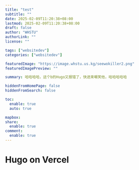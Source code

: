 ```yaml
---
title: "test"
subtitle: ""
date: 2025-02-09T11:20:38+08:00
lastmod: 2025-02-09T11:20:38+08:00
draft: false
author: "WHSTU"
authorLink: ""
license: ""

tags: ["websitedev"]
categories: ["websitedev"]

featuredImage: "https://image.whstu.us.kg/seewokiller2.png"
featuredImagePreview: ""

summary: 哈哈哈哈，这个b的Hugo又报错了，快进来嘲笑他，哈哈哈哈哈

hiddenFromHomePage: false
hiddenFromSearch: false

toc:
  enable: true
  auto: true

mapbox:
share:
  enable: true
comment:
  enable: true
---
```


# Hugo on Vercel
